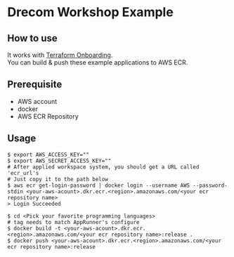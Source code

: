 # Drecom Workshop Example
## How to use
It works with [Terraform Onboarding](https://git.drecom.jp/infrastructure/terraform-oss-aws).  
You can build & push these example applications to AWS ECR.

## Prerequisite
- AWS account
- docker
- AWS ECR Repository

## Usage
```
$ export AWS_ACCESS_KEY=""
$ export AWS_SECRET_ACCESS_KEY=""
# After applied workspace system, you should get a URL called 'ecr_url's
# Just copy it to the path below
$ aws ecr get-login-password | docker login --username AWS --password-stdin <your-aws-acount>.dkr.ecr.<region>.amazonaws.com/<your ecr repository name>
> Login Succeeded

$ cd <Pick your favorite programming languages>
# tag needs to match AppRunner's configure
$ docker build -t <your-aws-acount>.dkr.ecr.<region>.amazonaws.com/<your ecr repository name>:release . 
$ docker push <your-aws-acount>.dkr.ecr.<region>.amazonaws.com/<your ecr repository name>:release
```